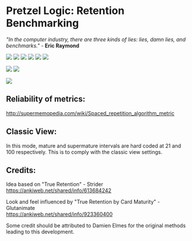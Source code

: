 # Pretzel Logic: Retention Benchmarking

<i>"In the computer industry, there are three kinds of lies: lies, damn lies, and benchmarks."</i> - <b>Eric Raymond</b>  


<img src="https://raw.githubusercontent.com/lovac42/PretzelLogic/master/screenshots/title.jpg">  

<img src="https://raw.githubusercontent.com/lovac42/PretzelLogic/master/screenshots/classic.png">  

<img src="https://raw.githubusercontent.com/lovac42/PretzelLogic/master/screenshots/quick.png">  

<img src="https://raw.githubusercontent.com/lovac42/PretzelLogic/master/screenshots/todayview.png">  

<img src="https://raw.githubusercontent.com/lovac42/PretzelLogic/master/screenshots/grade1.png">  

<img src="https://raw.githubusercontent.com/lovac42/PretzelLogic/master/screenshots/grade2.png">  

<img src="https://raw.githubusercontent.com/lovac42/PretzelLogic/master/screenshots/jp.png"> <img src="https://raw.githubusercontent.com/lovac42/PretzelLogic/master/screenshots/eo.png">  

<img src="https://raw.githubusercontent.com/lovac42/PretzelLogic/master/screenshots/json.png">  


## Reliability of metrics:
http://supermemopedia.com/wiki/Spaced_repetition_algorithm_metric


## Classic View:
In this mode, mature and supermature intervals are hard coded at 21 and 100 respectively. This is to comply with the classic view settings.

## Credits:
Idea based on "True Retention" - Strider  
https://ankiweb.net/shared/info/613684242

Look and feel influenced by "True Retention by Card Maturity" - Glutanimate  
https://ankiweb.net/shared/info/923360400

Some credit should be attributed to Damien Elmes for the original methods leading to this development.

